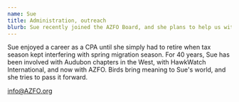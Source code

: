 ```yaml
---
name: Sue
title: Administration, outreach
blurb: Sue recently joined the AZFO Board, and she plans to help us with finance and outreach.
---
```


Sue enjoyed a career as a CPA until she simply had to retire when tax season kept interfering with spring migration season. For 40 years, Sue has been involved with Audubon chapters in the West, with HawkWatch International, and now with AZFO. Birds bring meaning to Sue's world, and she tries to pass it forward.

[info@AZFO.org](mailto:info@AZFO.org)
